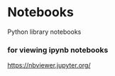 # Notebooks
Python library notebooks
### for viewing ipynb notebooks
https://nbviewer.jupyter.org/ 
